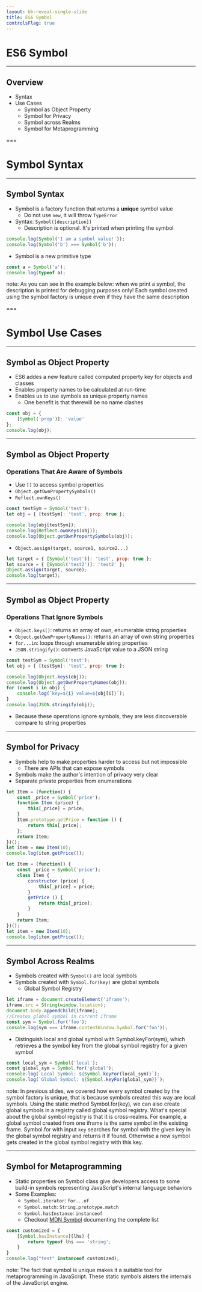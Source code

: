 ```yaml
---
layout: bb-reveal-single-slide
title: ES6 Symbol
controlsFlag: true
---
```


# ES6 Symbol

---

## Overview
- Syntax
- Use Cases
    - Symbol as Object Property
    - Symbol for Privacy
    - Symbol across Realms
    - Symbol for Metaprogramming

===

# Symbol Syntax

---

## Symbol Syntax
- Symbol is a factory function that returns a **unique** symbol value
    - Do not use `new`, it will throw `TypeError`
- Syntax: `Symbol([description])`
    - Description is optional. It's printed when printing the symbol

```javascript
console.log(Symbol('I am a symbol value!'));
console.log(Symbol('b') === Symbol('b'));
```
- Symbol is a new primitive type

```javascript
const a = Symbol('a');
console.log(typeof a);
```

note:
As you can see in the example below: when we print a symbol, the description is printed for debugging purposes only! Each symbol created using the symbol factory is unique even if they have the same description

===

# Symbol Use Cases

---

## Symbol as Object Property
- ES6 addes a new feature called computed property key for objects and classes
- Enables property names to be calculated at run-time
- Enables us to use symbols as unique property names
    - One benefit is that therewill be no name clashes

```javascript
const obj = {
    [Symbol('prop')]: 'value'
};
console.log(obj);
```

---

## Symbol as Object Property
### Operations That Are Aware of Symbols
- Use `[]` to access symbol properties
- `Object.getOwnPropertySymbols()`
- `Reflect.ownKeys()`

```javascript
const testSym = Symbol('test');
let obj = { [testSym]: 'test', prop: true };

console.log(obj[testSym]);
console.log(Reflect.ownKeys(obj));
console.log(Object.getOwnPropertySymbols(obj));
```
- `Object.assign(target, source1, source2...)`

```javascript
let target = { [Symbol('test')]: 'test', prop: true };
let source = { [Symbol('test2')]: 'test2' };
Object.assign(target, source);
console.log(target);
```

---

## Symbol as Object Property
### Operations That Ignore Symbols
- `Object.keys()`: returns an array of own, enumerable string properties
- `Object.getOwnPropertyNames()`: returns an array of own string properties
- `for...in`: loops through enumerable string properties
- `JSON.stringify()`: converts JavaScript value to a JSON string

```javascript
const testSym = Symbol('test');
let obj = { [testSym]: 'test', prop: true };

console.log(Object.keys(obj));
console.log(Object.getOwnPropertyNames(obj));
for (const i in obj) {
    console.log(`key=${i} value=${obj[i]}`);
}
console.log(JSON.stringify(obj));
```
- Because these operations ignore symbols, they are less discoverable compare to string properties

---

## Symbol for Privacy
- Symbols help to make properties harder to access but not impossible
    - There are APIs that can expose symbols
- Symbols make the author's intention of privacy very clear
- Separate private properties from enumerations
<!--DIV-LEFTCOLUMN-->
```javascript
let Item = (function() {
    const _price = Symbol('price');
    function Item (price) {
        this[_price] = price;
    }
    Item.prototype.getPrice = function () {
        return this[_price];
    };
    return Item;
})();
let item = new Item(10);
console.log(item.getPrice());
```
<!--DIV-RIGHTCOLUMN-->
```javascript
let Item = (function() {
    const _price = Symbol('price');
    class Item {
        constructor (price) {
            this[_price] = price;
        }
        getPrice () {
            return this[_price];
        }
    }
    return Item;
})();
let item = new Item(10);
console.log(item.getPrice());
```

---

## Symbol Across Realms
- Symbols created with `Symbol()` are local symbols
- Symbols created with `Symbol.for(key)` are global symbols
    - Global Symbol Registry
```javascript
let iframe = document.createElement('iframe');
iframe.src = String(window.location);
document.body.appendChild(iframe);
//Creates global symbol in current iframe
const sym = Symbol.for('foo');
console.log(sym === iframe.contentWindow.Symbol.for('foo'));
```
- Distinguish local and global symbol with Symbol.keyFor(sym), which retrieves a the symbol key from the global symbol registry for a given symbol
```javascript
const local_sym = Symbol('local');
const global_sym = Symbol.for('global');
console.log(`Local Symbol: ${Symbol.keyFor(local_sym)}`);
console.log(`Global Symbol: ${Symbol.keyFor(global_sym)}`);
```

note:
In previous slides, we covered how every symbol created by the symbol factory is unique, that is because symbols created this way are local symbols. Using the static method Symbol.for(key), we can also create global symbols in a registry called global symbol registry.
What's special about the global symbol registry is that it is cross-realms. For example, a global symbol created from one iframe is the same symbol in the existing frame.
Symbol.for with input `key` searches for symbol with the given key in the global symbol registry and returns it if found. Otherwise a new symbol gets created in the global symbol registry with this key.

---

## Symbol for Metaprogramming
- Static properties on Symbol class give developers access to some build-in symbols representing JavaScript's internal language behaviors
- Some Examples:
    - `Symbol.iterator`: `for...of`
    - `Symbol.match`: `String.prototype.match`
    - `Symbol.hasInstance`: `instanceof`
    - Checkout [MDN Symbol](https://developer.mozilla.org/en-US/docs/Web/JavaScript/Reference/Global_Objects/Symbol#Well-known_symbols) documenting the complete list

```javascript
const customized = {
    [Symbol.hasInstance](lhs) {
        return typeof lhs === 'string';
    }
}
console.log("test" instanceof customized);
```

note:
The fact that symbol is unique makes it a suitable tool for metaprogramming in JavaScript.
These static symbols alsters the internals of the JavaScript engine.
